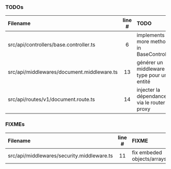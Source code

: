 ### TODOs
| Filename | line # | TODO
|:------|:------:|:------
| src/api/controllers/base.controller.ts | 6 | implements more methods in BaseController
| src/api/middlewares/document.middleware.ts | 13 | générer un middleware type pour une entité
| src/api/routes/v1/document.route.ts | 14 | injecter la dépendance via le router proxy

### FIXMEs
| Filename | line # | FIXME
|:------|:------:|:------
| src/api/middlewares/security.middleware.ts | 11 | fix embeded objects/arrays
